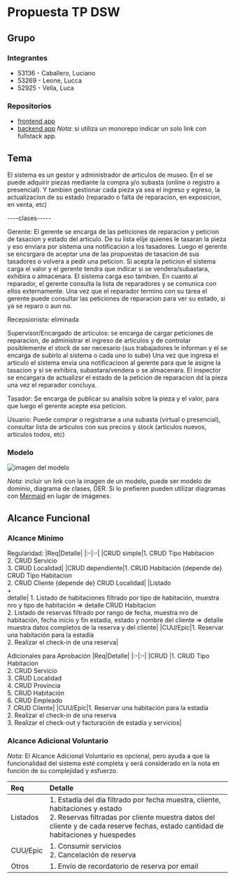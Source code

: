 # Propuesta TP DSW

## Grupo
### Integrantes
* 53136 - Caballero, Luciano
* 53269 - Leone, Lucca
* 52925 - Vella, Luca

### Repositorios
* [frontend app](http://hyperlinkToGihubOrGitlab)
* [backend app](http://hyperlinkToGihubOrGitlab)
*Nota*: si utiliza un monorepo indicar un solo link con fullstack app.

## Tema
El sistema es un gestor y administrador de articulos de museo. En el se puede adquirir piezas mediante la compra y/o subasta (online o registro a presencial).
Y tambien gestionar cada pieza ya sea el ingreso y egreso, la actualizacion de su estado (reparado o falta de reparacion, en exposicion, en venta, etc)

----clases-----

Gerente: El gerente se encarga de las peticiones de reparacion y peticion de tasacion y estado del articulo. De su lista elije quienes le tasaran la pieza y eso enviara por sistema una notificacion a los tasadores. Luego el gerente se encsrgara de aceptar una de las propuestas de tasacion de sus tasadores o  volvera a pedir una peticion. 
Si acepta la peticion el sistema carga el valor y el gerente tendra que indicar si se vendera/subastara, exhibira o almacenara. El sistema carga eso tambien.
En cuanto al reparador, el gerente consulta la lista de reparadores y se comunica con ellos externamente. Una vez que el reparador termino con su tarea el gerente puede consultar las peticiones de reparacion para ver su estado, si ya se reparo o aun no.

Recepsionista: eliminada
 
Supervisor/Encargado de articulos: se encarga de cargar peticiones de reparacion, de administrar el ingreso de articulos y de controlar posiblemente el stock de ser necesario (sus trabajadores le informan y el se encarga de subirlo al sistema o cada uno lo sube)
Una vez que ingresa el articulo el sistema envia una notificacioon al gerente para que le asigne la tasacion y si se exhibira, subastara/vendera o se almacenara.
El inspector se encargara de actualizsr el estado de la peticion de reparacion dd la pieza una vez el reparador concluya.

Tasador: Se encarga de publicar su analisis sobre la pieza y el valor, para que luego el gerente acepte esa peticion.

Usuario: Puede comprar o registrarse a una subasta (virtual o presencial), consultar lista de articulos con sus precios y stock (articulos nuevos, articulos todos, etc)

### Modelo
![imagen del modelo]()

*Nota*: incluir un link con la imagen de un modelo, puede ser modelo de dominio, diagrama de clases, DER. Si lo prefieren pueden utilizar diagramas con [Mermaid](https://mermaid.js.org) en lugar de imágenes.

## Alcance Funcional 

### Alcance Mínimo

Regularidad:
|Req|Detalle|
|:-|:-|
|CRUD simple|1. CRUD Tipo Habitacion<br>2. CRUD Servicio<br>3. CRUD Localidad|
|CRUD dependiente|1. CRUD Habitación {depende de} CRUD Tipo Habitacion<br>2. CRUD Cliente {depende de} CRUD Localidad|
|Listado<br>+<br>detalle| 1. Listado de habitaciones filtrado por tipo de habitación, muestra nro y tipo de habitación => detalle CRUD Habitacion<br> 2. Listado de reservas filtrado por rango de fecha, muestra nro de habitación, fecha inicio y fin estadía, estado y nombre del cliente => detalle muestra datos completos de la reserva y del cliente|
|CUU/Epic|1. Reservar una habitación para la estadía<br>2. Realizar el check-in de una reserva|


Adicionales para Aprobación
|Req|Detalle|
|:-|:-|
|CRUD |1. CRUD Tipo Habitacion<br>2. CRUD Servicio<br>3. CRUD Localidad<br>4. CRUD Provincia<br>5. CRUD Habitación<br>6. CRUD Empleado<br>7. CRUD Cliente|
|CUU/Epic|1. Reservar una habitación para la estadía<br>2. Realizar el check-in de una reserva<br>3. Realizar el check-out y facturación de estadía y servicios|


### Alcance Adicional Voluntario

*Nota*: El Alcance Adicional Voluntario es opcional, pero ayuda a que la funcionalidad del sistema esté completa y será considerado en la nota en función de su complejidad y esfuerzo.

|Req|Detalle|
|:-|:-|
|Listados |1. Estadía del día filtrado por fecha muestra, cliente, habitaciones y estado <br>2. Reservas filtradas por cliente muestra datos del cliente y de cada reserve fechas, estado cantidad de habitaciones y huespedes|
|CUU/Epic|1. Consumir servicios<br>2. Cancelación de reserva|
|Otros|1. Envío de recordatorio de reserva por email|

